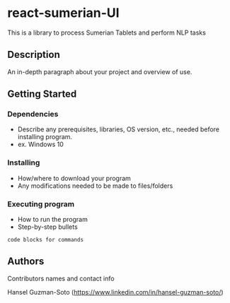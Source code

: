 # react-sumerian-UI

This is a library to process Sumerian Tablets and perform NLP tasks

## Description

An in-depth paragraph about your project and overview of use.

## Getting Started

### Dependencies

* Describe any prerequisites, libraries, OS version, etc., needed before installing program.
* ex. Windows 10

### Installing

* How/where to download your program
* Any modifications needed to be made to files/folders

### Executing program

* How to run the program
* Step-by-step bullets
```
code blocks for commands
```

## Authors

Contributors names and contact info

Hansel Guzman-Soto (https://www.linkedin.com/in/hansel-guzman-soto/)

